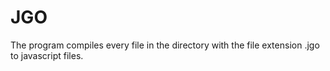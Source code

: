 # JGO

The program compiles every file in the directory with the file extension .jgo to javascript files.
